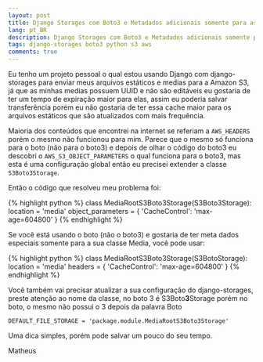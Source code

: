 ```yaml
---
layout: post
title: Django Storages com Boto3 e Metadados adicionais somente para as Medias
lang: pt_BR
description: Django Storages com Boto3 e Metadados adicionais somente para as Medias
tags: django-storages boto3 python s3 aws
comments: true
--- 
```


Eu tenho um projeto pessoal o qual estou usando Django com django-storages para enviar meus arquivos estáticos e medias para a Amazon S3, já que as minhas medias possuem UUID e não são editáveis eu gostaria de ter um tempo de expiração maior para elas, assim eu poderia salvar transferência porém eu não gostaria de ter essa cache maior para os arquivos estáticos que são atualizados com mais frequência.

Maioria dos conteúdos que encontrei na internet se referiam a `AWS_HEADERS` porém o mesmo não funcionou para mim. Parece que o mesmo só funciona para o boto (não para o boto3) e depois de olhar o código do boto3 eu descobri o `AWS_S3_OBJECT_PARAMETERS` o qual funciona para o boto3, mas esta é uma configuração global então eu precisei extender a classe `S3Boto3Storage`.

Então o código que resolveu meu problema foi:

{% highlight python %}
class MediaRootS3Boto3Storage(S3Boto3Storage):
    location = 'media'
    object_parameters = {
        'CacheControl': 'max-age=604800'
    }
{% endhighlight %}

Se você está usando o boto (não o boto3) e gostaria de ter meta dados especiais somente para a sua classe Media, você pode usar:

 {% highlight python %}
class MediaRootS3Boto3Storage(S3BotoStorage):
    location = 'media'
    headers = {
        'CacheControl': 'max-age=604800'
    }
{% endhighlight %}

Você também vai precisar atualizar a sua configuração do django-storages, preste atenção ao nome da classe, no boto 3 é S3Boto**3**Storage porém no boto, o mesmo não possui o 3 depois da palavra Boto

```
DEFAULT_FILE_STORAGE = 'package.module.MediaRootS3Boto3Storage'
``` 

Uma dica simples, porém pode salvar um pouco do seu tempo.

Matheus